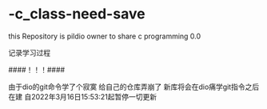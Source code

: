 # -c_class-need-save

this Repository is pildio owner to share c programming 0.0

记录学习过程

####！！！####

由于dio的git命令学了个寂寞 给自己的仓库弄崩了
新库将会在dio痛学git指令之后在建 
自2022年3月16日15:53:21起暂停一切更新
